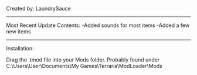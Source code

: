 Created by: LaundrySauce
_____________________________________

Most Recent Update Contents:
-Added sounds for most items
-Added a few new items

_____________________________________

Installation:

Drag the .tmod file into your Mods folder. Probably found under C:\Users\User\Documents\My Games\Terraria\ModLoader\Mods